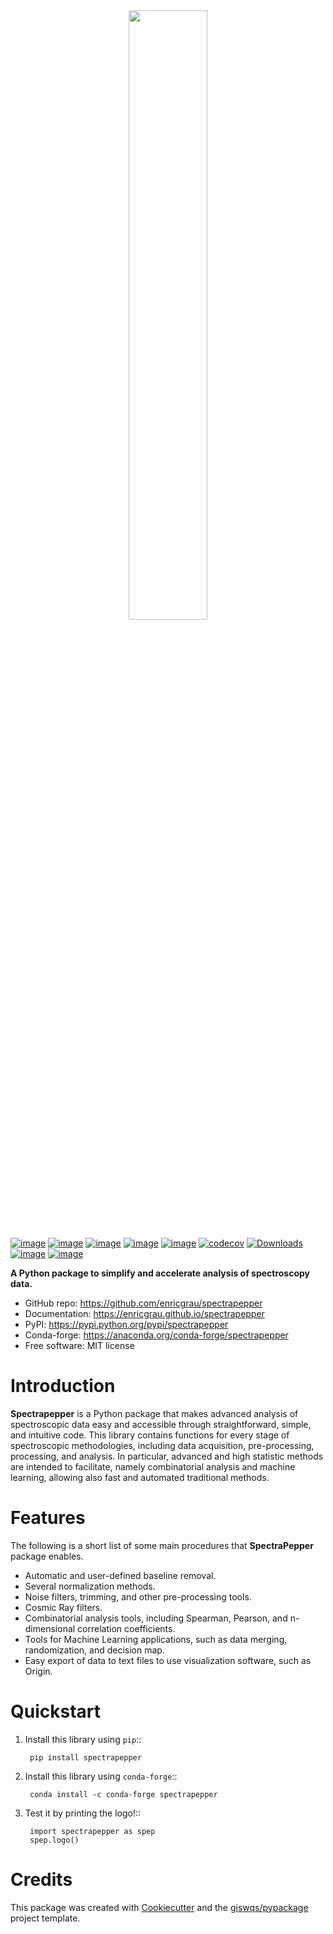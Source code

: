 <center>
    <img src="https://raw.githubusercontent.com/enricgrau/spectrapepper/main/docs/_static/spectrapepper-alt.png" width="50%">
</center>

[![image](https://img.shields.io/pypi/v/spectrapepper.svg)](https://pypi.python.org/pypi/spectrapepper)
[![image](https://img.shields.io/conda/vn/conda-forge/spectrapepper.svg)](https://anaconda.org/conda-forge/spectrapepper)
[![image](https://img.shields.io/badge/License-MIT-yellow.svg)](https://opensource.org/licenses/MIT)
[![image](https://img.shields.io/lgtm/grade/python/g/enricgrau/spectrapepper.svg?logo=lgtm&logoWidth=18)](https://lgtm.com/projects/g/enricgrau/spectrapepper/context:python)
[![image](https://github.com/enricgrau/spectrapepper/workflows/docs/badge.svg)](https://enricgrau.github.io/spectrapepper)
[![codecov](https://codecov.io/gh/enricgrau/spectrapepper/branch/main/graph/badge.svg?token=IVM5BFGYHV)](https://codecov.io/gh/enricgrau/spectrapepper)
[![Downloads](https://static.pepy.tech/personalized-badge/spectrapepper?period=total&units=none&left_color=grey&right_color=blue&left_text=pypi%20downloads)](https://pepy.tech/project/spectrapepper)
[![image](https://img.shields.io/conda/dn/conda-forge/spectrapepper?color=blue&label=conda%20downloads)](https://anaconda.org/conda-forge/spectrapepper)
[![image](https://img.shields.io/badge/stackoverflow-Ask%20a%20question-brown)](https://stackoverflow.com/questions/tagged/spectrapepper)

**A Python package to simplify and accelerate analysis of spectroscopy data.**

* GitHub repo: https://github.com/enricgrau/spectrapepper
* Documentation: https://enricgrau.github.io/spectrapepper
* PyPI: https://pypi.python.org/pypi/spectrapepper
* Conda-forge: https://anaconda.org/conda-forge/spectrapepper
* Free software: MIT license

# Introduction

**Spectrapepper** is a Python package that makes advanced analysis of spectroscopic data easy and accessible
through straightforward, simple, and intuitive code. This library contains functions for every stage of spectroscopic
methodologies, including data acquisition, pre-processing, processing, and analysis. In particular, advanced and high
statistic methods are intended to facilitate, namely combinatorial analysis and machine learning, allowing also
fast and automated traditional methods.

# Features

The following is a short list of some main procedures that **SpectraPepper** package enables.

* Automatic and user-defined baseline removal.
* Several normalization methods.
* Noise filters, trimming, and other pre-processing tools.
* Cosmic Ray filters.
* Combinatorial analysis tools, including Spearman, Pearson, and n-dimensional correlation coefficients.
* Tools for Machine Learning applications, such as data merging, randomization, and decision map.
* Easy export of data to text files to use visualization software, such as Origin.

# Quickstart

1. Install this library using ``pip``::

        pip install spectrapepper

2. Install this library using ``conda-forge``::

        conda install -c conda-forge spectrapepper

3. Test it by printing the logo!::

        import spectrapepper as spep
        spep.logo()


# Credits


This package was created with [Cookiecutter](https://github.com/cookiecutter/cookiecutter) and the
[giswqs/pypackage](https://github.com/giswqs/pypackage) project template.
